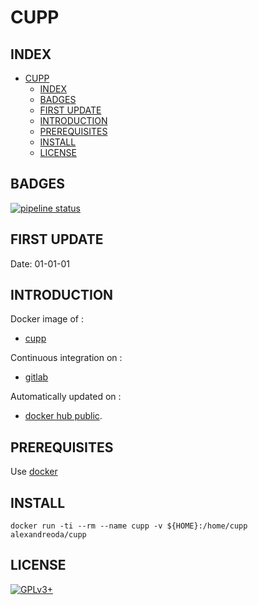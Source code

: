 # CUPP


## INDEX

- [CUPP](#cupp)
  - [INDEX](#index)
  - [BADGES](#badges)
  - [FIRST UPDATE](#first-update)
  - [INTRODUCTION](#introduction)
  - [PREREQUISITES](#prerequisites)
  - [INSTALL](#install)
  - [LICENSE](#license)

## BADGES

[![pipeline status](https://gitlab.com/oda-alexandre/cupp/badges/master/pipeline.svg)](https://gitlab.com/oda-alexandre/cupp/commits/master)


## FIRST UPDATE

Date: 01-01-01


## INTRODUCTION

Docker image of :

- [cupp](https://github.com/Mebus/cupp)

Continuous integration on :

- [gitlab](https://gitlab.com/oda-alexandre/cupp/pipelines)

Automatically updated on :

- [docker hub public](https://hub.docker.com/r/alexandreoda/cupp/).

## PREREQUISITES

Use [docker](https://www.docker.com)

## INSTALL

```docker run -ti --rm --name cupp -v ${HOME}:/home/cupp alexandreoda/cupp```

## LICENSE

[![GPLv3+](http://gplv3.fsf.org/gplv3-127x51.png)](https://gitlab.com/oda-alexandre/cupp/blob/master/LICENSE)
